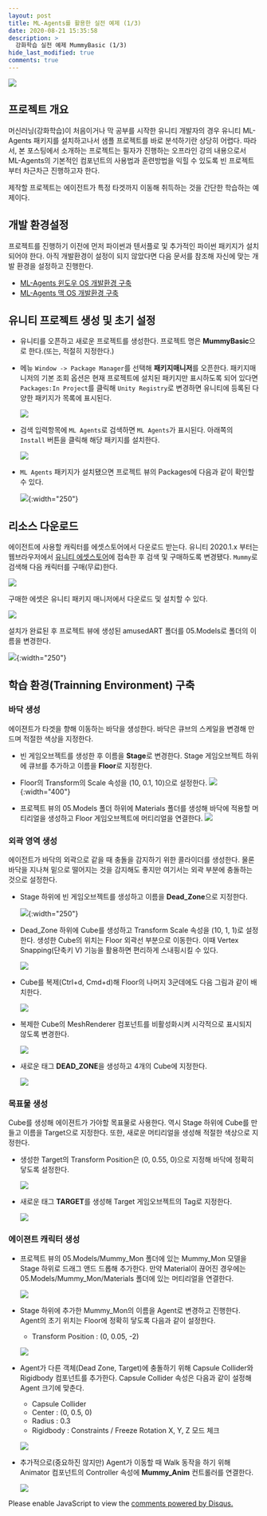 ```yaml
---
layout: post
title: ML-Agents를 활용한 실전 예제 (1/3)
date: 2020-08-21 15:35:58
description: >
  강화학습 실전 예제 MummyBasic (1/3)
hide_last_modified: true
comments: true
---
```


![](../../assets/img/unity/mummy_basic_title.png)

## 프로젝트 개요

머신러닝(강화학습)이 처음이거나 막 공부를 시작한 유니티 개발자의 경우 유니티 ML-Agents 패키지를 설치하고나서 샘플 프로젝트를 바로 분석하기란 상당히 어렵다. 따라서, 본 포스팅에서 소개하는 프로젝트는 필자가 진행하는 오프라인 강의 내용으로서 ML-Agents의 기본적인 컴포넌트의 사용법과 훈련방법을 익힐 수 있도록 빈 프로젝트 부터 차근차근 진행하고자 한다. 

제작할 프로젝트는 에이전트가 특정 타겟까지 이동해 취득하는 것을 간단한 학습하는 예제이다.

## 개발 환경설정

프로젝트를 진행하기 이전에 먼저 파이썬과 텐서플로 및 추가적인 파이썬 패키지가 설치되어야 한다. 아직 개발환경이 설정이 되지 않았다면 다음 문서를 참조해 자신에 맞는 개발 환경을 설정하고 진행한다.
- [ML-Agents 윈도우 OS 개발환경 구축](https://unity3dstudy.com/2020/08/20/MLAgents-Installation-for-WinOS/)
- [ML-Agents 맥 OS 개발환경 구축](https://unity3dstudy.com/2020/05/13/MLAgents-Installation-for-macOS/)

<!--more-->

## 유니티 프로젝트 생성 및 초기 설정

- 유니티를 오픈하고 새로운 프로젝트를 생성한다. 프로젝트 명은 **MummyBasic**으로 한다.(또는, 적절히 지정한다.)
- 메뉴 `Window -> Package Manager`를 선택해 **패키지매니저**를 오픈한다. 패키지매니저의 기본 조회 옵션은 현재 프로젝트에 설치된 패키지만 표시하도록 되어 있다면 `Packages:In Project`를 클릭해 `Unity Registry`로 변경하면 유니티에 등록된 다양한 패키지가 목록에 표시된다.
  
  ![](../../assets/img/unity/package_manager.png)


- 검색 입력항목에 `ML Agents`로 검색하면 `ML Agents`가 표시된다. 아래쪽의 `Install` 버튼을 클릭해 해당 패키지를 설치한다.
  
  ![](../../assets/img/unity/mlagent_package_install.png)


- `ML Agents` 패키지가 설치됐으면 프로젝트 뷰의 Packages에 다음과 같이 확인할 수 있다.
  
  ![](../../assets/img/unity/mummy_01.png){:width="250"}

## 리소스 다운로드

에이전트에 사용할 캐릭터를 에셋스토어에서 다운로드 받는다. 유니티 2020.1.x 부터는 웹브라우저에서 [유니티 에셋스토어](https://assetstore.unity.com)에 접속한 후 검색 및 구매하도록 변경됐다. `Mummy`로 검색해 다음 캐릭터를 구매(무료)한다. 

  ![](../../assets/img/unity/mummy_assetstore.png)

구매한 에셋은 유니티 패키지 매니저에서 다운로드 및 설치할 수 있다.

  ![](../../assets/img/unity/mummy_packagemgr.png)

설치가 완료된 후 프로젝트 뷰에 생성된 amusedART 폴더를 05.Models로 폴더의 이름을 변경한다.

  ![](../../assets/img/unity/mummy_model_install.png){:width="250"}

## 학습 환경(Trainning Environment) 구축

### 바닥 생성

에이젼트가 타겟을 향해 이동하는 바닥을 생성한다. 바닥은 큐브의 스케일을 변경해 만드며 적절한 색상을 지정한다.

- 빈 게임오브젝트를 생성한 후 이름을 **Stage**로 변경한다. Stage 게임오브젝트 하위에 큐브를 추가하고 이름을 **Floor**로 지정한다.
- Floor의 Transform의 Scale 속성을 (10, 0.1, 10)으로 설정한다.
  ![](../../assets/img/unity/mummy_stage_floor.png){:width="400"}

- 프로젝트 뷰의 05.Models 폴더 하위에 Materials 폴더를 생성해 바닥에 적용할 머티리얼을 생성하고 Floor 게임오브젝트에 머티리얼을 연결한다.
  ![](../../assets/img/unity/mummy_stage_material.png)

### 외곽 영역 생성

에이전트가 바닥의 외곽으로 같을 때 충돌을 감지하기 위한 콜라이더를 생성한다. 물론 바닥을 지나쳐 밑으로 떨어지는 것을 감지해도 좋지만 여기서는 외곽 부분에 충돌하는 것으로 설정한다.

- Stage 하위에 빈 게임오브젝트를 생성하고 이름을 **Dead_Zone**으로 지정한다.
  
  ![](../../assets/img/unity/mummy_cube_00.png){:width="250"}


- Dead_Zone 하위에 Cube를 생성하고 Transform Scale 속성을 (10, 1, 1)로 설정한다. 생성한 Cube의 위치는 Floor 외곽선 부분으로 이동한다. 이때 Vertex Snapping(단축키 V) 기능을 활용하면 편리하게 스내핑시킬 수 있다.

  ![](../../assets/img/unity/mummy_cube_01.png)


- Cube를 복제(Ctrl+d, Cmd+d)해 Floor의 나머지 3군데에도 다음 그림과 같이 배치한다.
  
  ![](../../assets/img/unity/mummy_cube_02.png)


- 복제한 Cube의 MeshRenderer 컴포넌트를 비활성화시켜 시각적으로 표시되지 않도록 변경한다.

  ![](../../assets/img/unity/mummy_cube_03.png)


- 새로운 태그 **DEAD_ZONE**을 생성하고 4개의 Cube에 지정한다.

  ![](../../assets/img/unity/mummy_cube_04.png)

### 목표물 생성

Cube를 생성해 에이젼트가 가야할 목표물로 사용한다. 역시 Stage 하위에 Cube를 만들고 이름을 Target으로 지정한다. 또한, 새로운 머티리얼을 생성해 적절한 색상으로 지정한다.

- 생성한 Target의 Transform Position은 (0, 0.55, 0)으로 지정해 바닥에 정확히 닿도록 설정한다.

  ![](../../assets/img/unity/mummy_cube_05.png)


- 새로운 태그 **TARGET**를 생성해 Target 게임오브젝트의 Tag로 지정한다.

  ![](../../assets/img/unity/mummy_cube_06.png)

### 에이젼트 캐릭터 생성

- 프로젝트 뷰의 05.Models/Mummy_Mon 폴더에 있는 Mummy_Mon 모델을 Stage 하위로 드래그 앤드 드롭해 추가한다. 만약 Material이 끊어진 경우에는 05.Models/Mummy_Mon/Materials 폴더에 있는 머티리얼을 연결한다.

  ![](../../assets/img/unity/mummy_agent_01.png)


- Stage 하위에 추가한 Mummy_Mon의 이름을 Agent로 변경하고 진행한다. Agent의 초기 위치는 Floor에 정확히 닿도록 다음과 같이 설정한다.

  - Transform Position : (0, 0.05, -2)
  
  ![](../../assets/img/unity/mummy_agent_02.png)


- Agent가 다른 객체(Dead Zone, Target)에 충돌하기 위해 Capsule Collider와 Rigidbody 컴포넌트를 추가한다. Capsule Collider 속성은 다음과 같이 설정해 Agent 크기에 맞춘다.
  - Capsule Collider
  - Center : (0, 0.5, 0)
  - Radius : 0.3
  - Rigidbody : Constraints / Freeze Rotation X, Y, Z 모드 체크

  ![](../../assets/img/unity/mummy_agent_03.png)


- 추가적으로(중요하진 않지만) Agent가 이동할 때 Walk 동작을 하기 위해 Animator 컴포넌트의 Controller 속성에 **Mummy_Anim** 컨트롤러를 연결한다.

  ![](../../assets/img/unity/mummy_agent_03.png)

<div id="disqus_thread"></div>
<script>
    /**
    *  RECOMMENDED CONFIGURATION VARIABLES: EDIT AND UNCOMMENT THE SECTION BELOW TO INSERT DYNAMIC VALUES FROM YOUR PLATFORM OR CMS.
    *  LEARN WHY DEFINING THESE VARIABLES IS IMPORTANT: https://disqus.com/admin/universalcode/#configuration-variables    */
    /*
    var disqus_config = function () {
    this.page.url = PAGE_URL;  // Replace PAGE_URL with your page's canonical URL variable
    this.page.identifier = PAGE_IDENTIFIER; // Replace PAGE_IDENTIFIER with your page's unique identifier variable
    };
    */
    (function() { // DON'T EDIT BELOW THIS LINE
    var d = document, s = d.createElement('script');
    s.src = 'https://unity3dstudy-hexo.disqus.com/embed.js';
    s.setAttribute('data-timestamp', +new Date());
    (d.head || d.body).appendChild(s);
    })();
</script>
<noscript>Please enable JavaScript to view the <a href="https://disqus.com/?ref_noscript">comments powered by Disqus.</a></noscript>